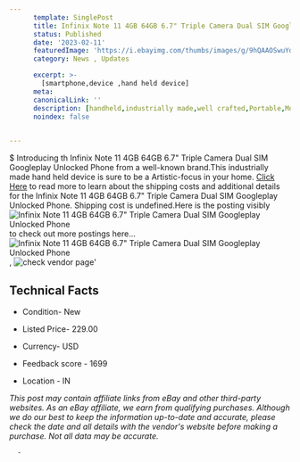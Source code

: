 ```yaml
---
      template: SinglePost
      title: Infinix Note 11 4GB 64GB 6.7" Triple Camera Dual SIM Googleplay Unlocked Phone
      status: Published
      date: '2023-02-11'
      featuredImage: 'https://i.ebayimg.com/thumbs/images/g/9hQAAOSwuYdhue0Z/s-l225.jpg'
      category: News , Updates

      excerpt: >-
        [smartphone,device ,hand held device]
      meta:
      canonicalLink: ''
      description: [handheld,industrially made,well crafted,Portable,Mobile,Compact,Convenient,Lightweight,Maneuverable,Man-portable,Miniature,Carriable,Hand-held,Light,Holdable,Transportable,Mobile device,Pocket-sized,On-the-go,Wireless,Cordless,Compact size,Convenient size, smartphone,device ,hand held device]
      noindex: false
      

---
```

$
      Introducing th Infinix Note 11 4GB 64GB 6.7" Triple Camera Dual SIM Googleplay Unlocked Phone from a well-known brand.This industrially made hand held device is sure to be a Artistic-focus in your home. [Click Here](https://www.ebay.com/itm/175066248879?hash=item28c2c2f6af%3Ag%3A9hQAAOSwuYdhue0Z&mkevt=1&mkcid=1&mkrid=711-53200-19255-0&campid=%253CePNCampaignId%253E&customid=%253CreferenceId%253E&toolid=10049) to read more to learn about the shipping costs and additional details for the Infinix Note 11 4GB 64GB 6.7" Triple Camera Dual SIM Googleplay Unlocked Phone. Shipping cost is undefined.Here is the posting visibly ![Infinix Note 11 4GB 64GB 6.7" Triple Camera Dual SIM Googleplay Unlocked Phone](https://i.ebayimg.com/thumbs/images/g/9hQAAOSwuYdhue0Z/s-l225.jpg) to check out more postings here... ![Infinix Note 11 4GB 64GB 6.7" Triple Camera Dual SIM Googleplay Unlocked Phone](https://i.ebayimg.com/images/g/9hQAAOSwuYdhue0Z/s-l960.jpg), ![check vendor page](https://origin-galleryplus.ebayimg.com/ws/web/175066248879_2_0_1/225x225.jpg,https://origin-galleryplus.ebayimg.com/ws/web/175066248879_3_0_1/225x225.jpg,https://origin-galleryplus.ebayimg.com/ws/web/175066248879_4_0_1/225x225.jpg,https://origin-galleryplus.ebayimg.com/ws/web/175066248879_5_0_1/225x225.jpg,https://origin-galleryplus.ebayimg.com/ws/web/175066248879_6_0_1/225x225.jpg,https://origin-galleryplus.ebayimg.com/ws/web/175066248879_7_0_1/225x225.jpg)'

      

 ## Technical Facts 



     
      

 - Condition- New 


      

 - Listed Price- 229.00 


      

 - Currency- USD 


      

 - Feedback score - 1699 


      

 - Location - IN 


      
      

 *_This post may contain affiliate links from eBay and other third-party websites. As an eBay affiliate, we earn from qualifying purchases. Although we do our best to keep the information up-to-date and accurate, please check the date and all details with the vendor's website before making a purchase. Not all data may be accurate._*




      -
